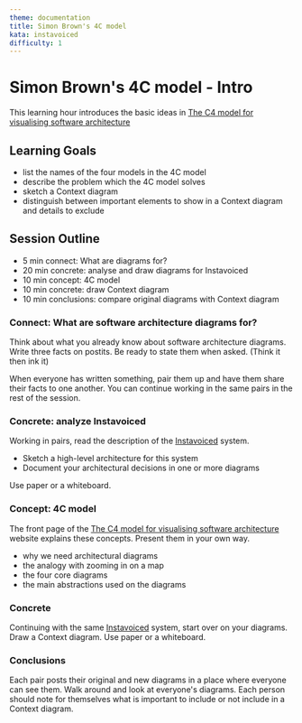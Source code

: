 ```yaml
---
theme: documentation
title: Simon Brown's 4C model
kata: instavoiced
difficulty: 1
---
```


# Simon Brown's 4C model - Intro

This learning hour introduces the basic ideas in [The C4 model for visualising software architecture](https://c4model.com/)

## Learning Goals
- list the names of the four models in the 4C model
- describe the problem which the 4C model solves 
- sketch a Context diagram
- distinguish between important elements to show in a Context diagram and details to exclude

## Session Outline

* 5 min connect: What are diagrams for?
* 20 min concrete: analyse and draw diagrams for Instavoiced
* 10 min concept: 4C model  
* 10 min concrete: draw Context diagram
* 10 min conclusions: compare original diagrams with Context diagram

### Connect: What are software architecture diagrams for?
Think about what you already know about software architecture diagrams. Write three facts on postits. Be ready to state them when asked. (Think it then ink it)

When everyone has written something, pair them up and have them share their facts to one another. You can continue working in the same pairs in the rest of the session.

### Concrete: analyze Instavoiced

Working in pairs, read the description of the [Instavoiced](/kata_descriptions/instavoiced.html) system. 

- Sketch a high-level architecture for this system
- Document your architectural decisions in one or more diagrams

Use paper or a whiteboard.

### Concept: 4C model
The front page of the [The C4 model for visualising software architecture](https://c4model.com/) website explains these concepts. Present them in your own way.

- why we need architectural diagrams
- the analogy with zooming in on a map
- the four core diagrams
- the main abstractions used on the diagrams

### Concrete
Continuing with the same [Instavoiced](/kata_descriptions/instavoiced.html) system, start over on your diagrams. Draw a Context diagram. Use paper or a whiteboard.

### Conclusions
Each pair posts their original and new diagrams in a place where everyone can see them. Walk around and look at everyone's diagrams. Each person should note for themselves what is important to include or not include in a Context diagram.
